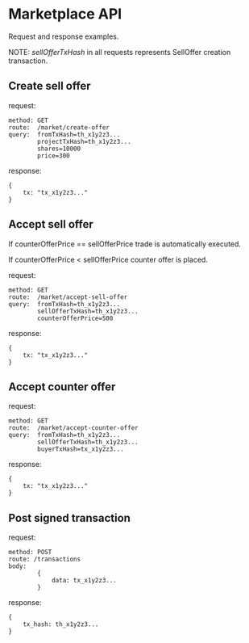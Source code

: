 # Marketplace API

Request and response examples.

NOTE: <i>sellOfferTxHash</i> in all requests represents SellOffer creation transaction. 

## Create sell offer

request:
```
method: GET
route:  /market/create-offer
query:  fromTxHash=th_x1y2z3...
        projectTxHash=th_x1y2z3...
        shares=10000
        price=300
```
response:
```
{
    tx: "tx_x1y2z3..."
}
```

## Accept sell offer

If counterOfferPrice == sellOfferPrice trade is automatically executed.

If counterOfferPrice <  sellOfferPrice counter offer is placed.

request:
```
method: GET
route:  /market/accept-sell-offer
query:  fromTxHash=th_x1y2z3...
        sellOfferTxHash=th_x1y2z3...
        counterOfferPrice=500
```
response:
```
{
    tx: "tx_x1y2z3..."
}
```

## Accept counter offer

request:
```
method: GET
route:  /market/accept-counter-offer
query:  fromTxHash=th_x1y2z3...
        sellOfferTxHash=th_x1y2z3...
        buyerTxHash=tx_x1y2z3...
```
response:
```
{
    tx: "tx_x1y2z3..."
}
```

## Post signed transaction

request:
```
method: POST
route: /transactions
body: 
        {
            data: tx_x1y2z3...
        }
```
response:
```
{
    tx_hash: th_x1y2z3...
}
```



